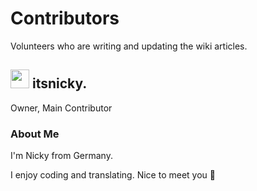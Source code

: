 # Contributors

Volunteers who are writing and updating the wiki articles.

## <div class="heading"><img src="https://cdn.discordapp.com/avatars/729343563401265193/009ddbb31824dca131de2d433b1d2ddb.png" width="30" height="30">&nbsp;itsnicky.</div>

Owner, Main Contributor

### About Me

I'm Nicky from Germany.

I enjoy coding and translating. Nice to meet you 👋

